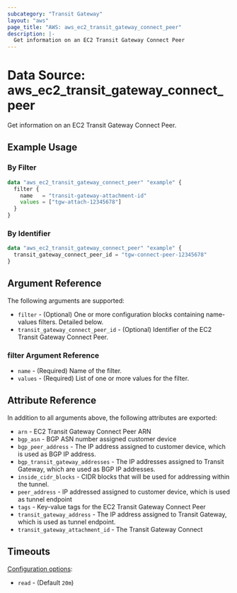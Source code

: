 ```yaml
---
subcategory: "Transit Gateway"
layout: "aws"
page_title: "AWS: aws_ec2_transit_gateway_connect_peer"
description: |-
  Get information on an EC2 Transit Gateway Connect Peer
---
```


# Data Source: aws_ec2_transit_gateway_connect_peer

Get information on an EC2 Transit Gateway Connect Peer.

## Example Usage

### By Filter

```terraform
data "aws_ec2_transit_gateway_connect_peer" "example" {
  filter {
    name   = "transit-gateway-attachment-id"
    values = ["tgw-attach-12345678"]
  }
}
```

### By Identifier

```terraform
data "aws_ec2_transit_gateway_connect_peer" "example" {
  transit_gateway_connect_peer_id = "tgw-connect-peer-12345678"
}
```

## Argument Reference

The following arguments are supported:

* `filter` - (Optional) One or more configuration blocks containing name-values filters. Detailed below.
* `transit_gateway_connect_peer_id` - (Optional) Identifier of the EC2 Transit Gateway Connect Peer.

### filter Argument Reference

* `name` - (Required) Name of the filter.
* `values` - (Required) List of one or more values for the filter.

## Attribute Reference

In addition to all arguments above, the following attributes are exported:

* `arn` - EC2 Transit Gateway Connect Peer ARN
* `bgp_asn` - BGP ASN number assigned customer device
* `bgp_peer_address` - The IP address assigned to customer device, which is used as BGP IP address.
* `bgp_transit_gateway_addresses` - The IP addresses assigned to Transit Gateway, which are used as BGP IP addresses.
* `inside_cidr_blocks` - CIDR blocks that will be used for addressing within the tunnel.
* `peer_address` - IP addressed assigned to customer device, which is used as tunnel endpoint
* `tags` - Key-value tags for the EC2 Transit Gateway Connect Peer
* `transit_gateway_address` - The IP address assigned to Transit Gateway, which is used as tunnel endpoint.
* `transit_gateway_attachment_id` - The Transit Gateway Connect

## Timeouts

[Configuration options](https://developer.hashicorp.com/terraform/language/resources/syntax#operation-timeouts):

- `read` - (Default `20m`)
